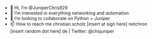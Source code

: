 - 👋 Hi, I’m @JuniperChris929
- 👀 I’m interested in everything networking and automation
- 💞️ I’m looking to collaborate on Python + Juniper
- 📫 How to reach me christian.scholz [insert at sign here] netchron [insert random dot here] de | Twitter: @chsjuniper

<!---
JuniperChris929/JuniperChris929 is a ✨ special ✨ repository because its `README.md` (this file) appears on your GitHub profile.
You can click the Preview link to take a look at your changes.
--->
